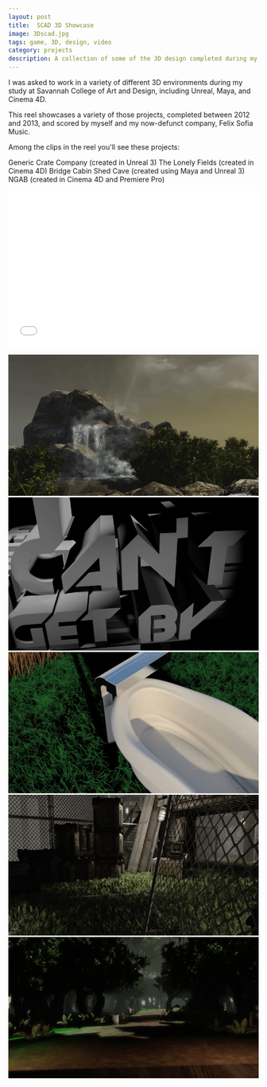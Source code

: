 ```yaml
---
layout: post
title:  SCAD 3D Showcase
image: 3Dscad.jpg
tags: game, 3D, design, video
category: projects
description: A collection of some of the 3D design completed during my Master's study at Savannah College of Art and Design.
---
```


I was asked to work in a variety of different 3D environments during my study at Savannah College of Art and Design, including Unreal, Maya, and Cinema 4D.

This reel showcases a variety of those projects, completed between 2012 and 2013, and scored by myself and my now-defunct company, Felix Sofia Music.

Among the clips in the reel you'll see these projects:

Generic Crate Company (created in Unreal 3)
The Lonely Fields (created in Cinema 4D)
Bridge Cabin Shed Cave (created using Maya and Unreal 3)
NGAB (created in Cinema 4D and Premiere Pro)

<iframe src="//player.vimeo.com/video/116226637?color=2ba6cb&title=0&byline=0&portrait=0" width="100%" height="313" frameborder="0" webkitallowfullscreen mozallowfullscreen allowfullscreen></iframe>

![3D Showcase 01](/img/3D_image01.png)
![3D Showcase 02](/img/3D_image02.png)
![3D Showcase 03](/img/3D_image03.png)
![3D Showcase 04](/img/3D_image04.png)
![3D Showcase 05](/img/3D_image05.png)
